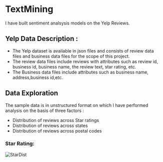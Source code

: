 # TextMining

I have built sentiment analsysis models on the Yelp Reviews.

## Yelp Data Description :

* The Yelp dataset is available in json files and consists of review data files and business data files for the scope of this project.
* The review data files include reviews with attributes such as review id, business id, business name, the review text, star rating, etc. 
* The Business data files include attributes such as business name, address,business id,etc.

## Data Exploration 

The sample data is in unstructured format on which I have performed analysis on the basis of three factors :
* Distribution of reviews across Star ratings
* Distribution of reviews across states
* Distribution of reviews across postal codes

### Star Rating:
![StarDist](https://user-images.githubusercontent.com/22790699/146667182-79616a4b-276c-4660-9585-04b67d099d8d.PNG)

